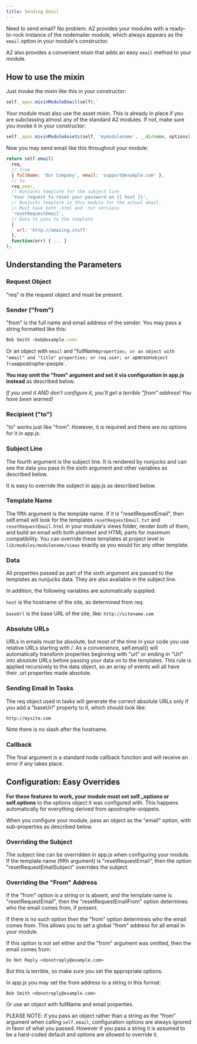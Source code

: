 ```yaml
---
title: Sending Email
---
```


Need to send email? No problem. A2 provides your modules with a ready-to-rock instance of the nodemailer module, which always appears as the `email` option in your module's constructor.

A2 also provides a convenient mixin that adds an easy `email` method to your module.

## How to use the mixin

Just invoke the mixin like this in your constructor:

```javascript
self._apos.mixinModuleEmail(self);`
```

Your module must also use the asset mixin. This is already in place if you are subclassing almost any of the standard A2 modules. If not, make sure you invoke it in your constructor:

```javascript
self._apos.mixinModuleAssets(self, 'mymodulename', __dirname, options);
```

Now you may send email like this throughout your module:

```javascript
return self.email(
  req,
  // from
  { fullName: 'Our Company', email: 'support@example.com' },
  // to
  req.user,
  // Nunjucks template for the subject line
  'Your request to reset your password on {{ host }}',
  // Nunjucks template in this module for the actual email.
  // Must have both .html and .txt versions
  'resetRequestEmail',
  // Data to pass to the template
  {
    url: 'http://amazing.stuff'
  },
  function(err) { ... }
);
```

## Understanding the Parameters

### Request Object

"req" is the request object and must be present.

### Sender ("from")

"from" is the full name and email address of the sender. You may
pass a string formatted like this:

```javascript
Bob Smith <bob@example.com>
```

Or an object with `email` and "fullName` properties; or an object with "email" and "title" properties; or req.user; or a `person` object from `apostrophe-people`.

**You may omit the "from" argument and set it via configuration in
app.js instead** as described below.

*If you omit it AND don't configure it, you'll get a terrible "from" address!
You have been warned!*

### Recipient ("to")

"to" works just like "from". However, it is required and there are no
options for it in app.js.

### Subject Line

The fourth argument is the subject line. It is rendered by nunjucks and can see
the data you pass in the sixth argument and other variables as described below.

It is easy to override the subject in app.js as described below.

### Template Name

The fifth argument is the template name. If it is "resetRequestEmail", then
self.email will look for the templates `resetRequestEmail.txt` and
`resetRequestEmail.html` in your module's views folder, render both of them, and build an email with both
plaintext and HTML parts for maximum compatibility. You can override these templates
at project level in `lib/modules/modulename/views` exactly as you would for any other template.

### Data

All properties passed as part of the sixth argument are passed to the templates
as nunjucks data. They are also available in the subject line.

In addition, the following variables are automatically supplied:

`host` is the hostname of the site, as determined from req.

`baseUrl` is the base URL of the site, like: `http://sitename.com`

### Absolute URLs

URLs in emails must be absolute, but most of the time in your code you use
relative URLs starting with /. As a convenience, self.email() will automatically transform properties beginning with "url" or ending in "Url" into
absolute URLs before passing your data on to the templates. This rule is
applied recursively to the data object, so an array of events will all have
their .url properties made absolute.

### Sending Email In Tasks

The req object used in tasks will generate the correct absolute URLs
only if you add a "baseUrl" property to it, which should look like:

```
http://mysite.com
```

Note there is no slash after the hostname.

### Callback

The final argument is a standard node callback function and will receive
an error if any takes place.

## Configuration: Easy Overrides

**For these features to work, your module must set self._options or
self.options** to the options object it was configured with. This happens
automatically for everything derived from apostrophe-snippets.

When you configure your module, pass an object as the "email" option, with
sub-properties as described below.

### Overriding the Subject

The subject line can be overridden in app.js when configuring your module.
If the template name (fifth argument) is "resetRequestEmail", then the
option "resetRequestEmailSubject" overrides the subject.

### Overriding the "From" Address

If the "from" option is a string or is absent, and the template name is "resetRequestEmail", then the "resetRequestEmailFrom" option determines who the email comes from, if present.

If there is no such option then the "from" option
determines who the email comes from. This allows you to set a global "from" address for all email in your module.

If this option is not set either and the "from" argument was omitted, then the email comes from:

```
Do Not Reply <donotreply@example.com>
```

But this is terrible, so make sure you set the appropriate options.

In app.js you may set the from address to a string in this format:

```
Bob Smith <donotreply@example.com>
```

Or use an object with fullName and email properties.

PLEASE NOTE: if you pass an object rather than a string as the "from" argument when calling `self.email`, configuration options are always ignored in favor of what you passed. However if you pass a string it is assumed to be a hard-coded default and options are allowed to override it.

